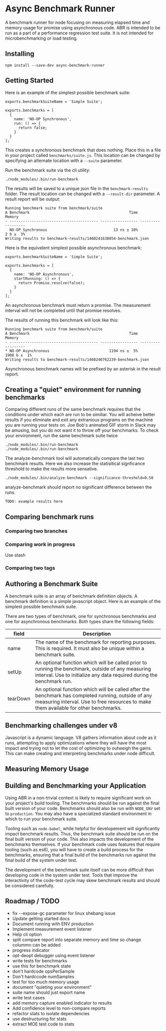 # Async Benchmark Runner
A benchmark runner for node focusing on measuring elapsed time and memory usage
for promise using asynchronous code. ABR is intended to be run as a part of a
performance regression test suite.  It is not intended for microbenchmarking or
load testing.

## Installing

```
npm install --save-dev async-benchmark-runner
```

## Getting Started
Here is an example of the simplest possible benchmark suite:
```
exports.benchmarkSuiteName = 'Simple Suite';

exports.benchmarks = [
  {
    name: 'NO-OP Synchronous',
    run: () => {
      return false;
    }
  }
];
```
This creates a synchronous benchmark that does nothing.  Place this in a file in
your project called `benchmarks/suite.js`.  This location can be changed by
specifying an alternate location with a `--suite` parameter.

Run the benchmark suite via the cli utility:
```
./node_modules/.bin/run-benchmark
```

The results will be saved to a unique json file in the `benchmark-results`
folder.  The result location can be changed with a `--result-dir` parameter.
A result report will be output:

```
Running benchmark suite from benchmark/suite
A Benchmark                                             Time             Memory
- ---------------------------------------- ----------------- ------------------
  NO-OP Synchronous                              13 ns ± 10%          2 b ±  3%
Writing results to benchmark-results/1460241638054-benchmark.json
```

Here is the equivelent simplest possible asynchronous benchmark:
```
exports.benchmarkSuiteName = 'Simple Suite';

exports.benchmarks = [
  {
    name: 'NO-OP Asynchronous',
    startRunning: () => {
      return Promise.resolve(false);
    }
  }
];
```
An asynchronous benchmark must return a promise.  The measurement interval will 
not be completed until that promise resolves.

The results of running this benchmark will look like this:

```
Running benchmark suite from benchmark/suite
A Benchmark                                             Time             Memory
- ---------------------------------------- ----------------- ------------------
* NO-OP Asynchronous                           1194 ns ±  5%       1908 b ±  1%
Writing results to benchmark-results/1460240762239-benchmark.json
```

Asynchronous benchmark names will be prefixed by an asterisk in the 
result report.

## Creating a "quiet" environment for running benchmarks
Comparing different runs of the same benchmark requires that the conditions
under which each are run to be similiar.  You will acheive better results if you
eliminate and exit any extranious programs on the machine you are running your
tests on.  Joe Bob's animated GIF storm in Slack may be amusing, but you do not
want it to throw off your benchmarks.  To check your environment, 
run the same benchmark suite twice
```
./node_modules/.bin/run-benchmark
./node_modules/.bin/run-benchmark
```

The analyze-benchmark tool will automatically compare the last two benchmark 
results.  Here we also increase the statisitical signficance threshold to
make the results more sensative.

```
./node_modules/.bin/analyze-benchmark --significance-threshold=0.50
```
analyze-benchmark should report no significant difference between the runs.

```
TODO: example results here
```
## Comparing benchmark runs

### Comparing two branches

### Comparing work in progress

Use stash

### Comparing two tags

## Authoring a Benchmark Suite
A benchmark suite is an array of benchmark definition objects.  A benchmark
definition is a simple javascript object.  Here is an example of the simplest
possible benchmark suite.

There are two types of benchmark, one for synchronous benchmarks and one for
asynchronous benchmarks.  Both types share the following fields:

| field | Description |
| --- | --- |
| name | The name of the benchmark for reporting purposes.  This is required.  It must also be unique within a benchmark suite. |
| setUp | An optional function which will be called prior to running the benchmark, outside of any measuring interval.  Use to initialize any data required during the benchmark run. |
| tearDown | An optional function which will be called after the benchmark has completed running, outside of any measuring interval.  Use to free resources to make them available for other benchmarks. |

## Benchmarking challenges under v8
Javascript is a dynamic language.  V8 gathers information about code as it runs,
attempting to apply optimizations where they will have the most impact and 
trying not to let the cost of optimizing to outweigh the gains.  This can make
creating and interpreting benchmarks under node difficult.

## Measuring Memory Usage

## Building and Benchmarking your Application
Using ABR in a non-trivial context is likely to require significant work on your 
project's build tooling.  The benchmarks should be run against the final built 
version of your code.  Benchmarks should also be run with `NODE_ENV` set to 
`production`.  You may also have a specialized standard environment in which
to run your benchmark suite.

Tooling such as `node-babel`, while helpful for developement will significantly
impact benchmark results.  Thus, the benchmark suite should be run on the final
built version of your code.  This also impacts the development of the benchmarks 
themselves.  If your benchmark code uses features that require tooling (such as 
es6), you will have to create a build process for the benchmarks, ensuring that 
a final build of the benchmarks run against the final build of the system under 
test.

The development of the benchmark suite itself can be more difficult than 
developing code in the system under test.  Tools that improve the interactivity
 of the code-test cycle may skew benchmark results and should be considered 
 carefully.

## Roadmap / TODO

- fix --expose-gc parameter for linux shebang issue
- Update getting started docs
- Document running with ENV production
- Implement measurement event listener
- Help cli option
- split compare report into separate memory and time so change colummn can be added
- progress indicator
- opt-deopt debugger using event listener
- write tests for benchmarks
- use this for benchmark state
- don't hardcode opsPerSample
- Don't hardccode numSamples
- test for too much memory usage
- document "quieting your environment"
- suite name should just export name
- write test cases
- add memory capture enabled indicator to results
- Add confidence level to non-compare reports
- refactor stats to isolate dependencies
- use destructuring for stats
- extract MOE test code to stats
